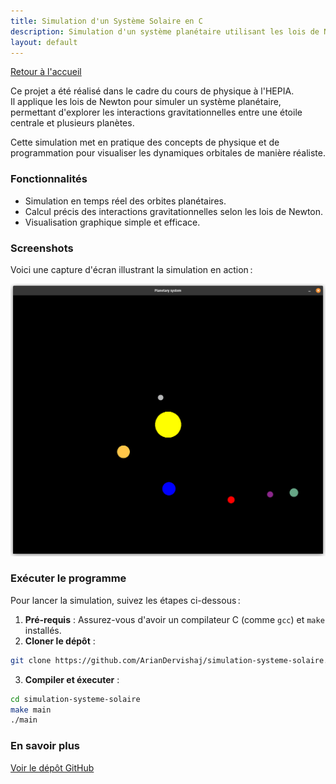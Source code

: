 ```yaml
---
title: Simulation d'un Système Solaire en C
description: Simulation d'un système planétaire utilisant les lois de Newton en C.
layout: default
---
```


[Retour à l'accueil](/)

Ce projet a été réalisé dans le cadre du cours de physique à l'HEPIA.  
Il applique les lois de Newton pour simuler un système planétaire, permettant d'explorer les interactions gravitationnelles entre une étoile centrale et plusieurs planètes.  

Cette simulation met en pratique des concepts de physique et de programmation pour visualiser les dynamiques orbitales de manière réaliste.

### Fonctionnalités

- Simulation en temps réel des orbites planétaires.
- Calcul précis des interactions gravitationnelles selon les lois de Newton.
- Visualisation graphique simple et efficace.

### Screenshots

Voici une capture d'écran illustrant la simulation en action :

![Image du système solaire](/assets/systeme-solaire/image.png)

### Exécuter le programme

Pour lancer la simulation, suivez les étapes ci-dessous :

1. **Pré-requis** : Assurez-vous d'avoir un compilateur C (comme `gcc`) et `make` installés.
2. **Cloner le dépôt** :

```bash
git clone https://github.com/ArianDervishaj/simulation-systeme-solaire.git
```
3. **Compiler et éxecuter** :

```bash
cd simulation-systeme-solaire
make main
./main
```

### En savoir plus

[Voir le dépôt GitHub](https://github.com/ArianDervishaj/simulation-systeme-solaire)
